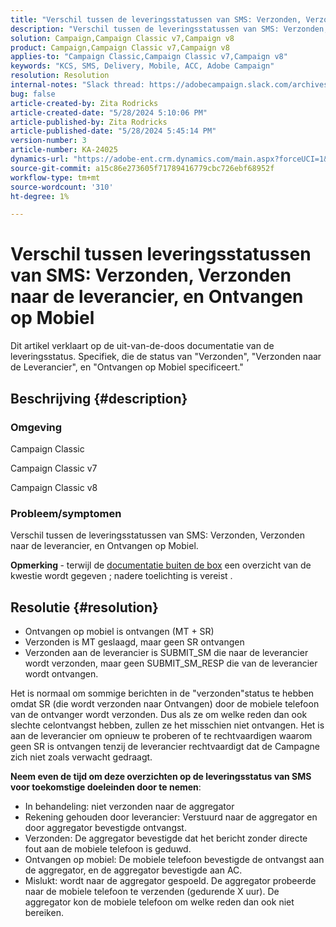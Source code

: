 ```yaml
---
title: "Verschil tussen de leveringsstatussen van SMS: Verzonden, Verzonden naar de leverancier, en Ontvangen op Mobiel"
description: "Verschil tussen de leveringsstatussen van SMS: Verzonden, Verzonden naar de leverancier, en Ontvangen op Mobiel"
solution: Campaign,Campaign Classic v7,Campaign v8
product: Campaign,Campaign Classic v7,Campaign v8
applies-to: "Campaign Classic,Campaign Classic v7,Campaign v8"
keywords: "KCS, SMS, Delivery, Mobile, ACC, Adobe Campaign"
resolution: Resolution
internal-notes: "Slack thread: https://adobecampaign.slack.com/archives/C05C0R93W07/p1711386392282549      Internal Wiki from R&D: https://wiki.corp.adobe.com/pages/viewpage.action?spaceKey=neolane&title=SMS+connector+protocol+and+settings"
bug: false
article-created-by: Zita Rodricks
article-created-date: "5/28/2024 5:10:06 PM"
article-published-by: Zita Rodricks
article-published-date: "5/28/2024 5:45:14 PM"
version-number: 3
article-number: KA-24025
dynamics-url: "https://adobe-ent.crm.dynamics.com/main.aspx?forceUCI=1&pagetype=entityrecord&etn=knowledgearticle&id=fb6d7b1b-151d-ef11-840a-000d3a372703"
source-git-commit: a15c86e273605f71789416779cbc726ebf68952f
workflow-type: tm+mt
source-wordcount: '310'
ht-degree: 1%

---
```


# Verschil tussen leveringsstatussen van SMS: Verzonden, Verzonden naar de leverancier, en Ontvangen op Mobiel


Dit artikel verklaart op de uit-van-de-doos documentatie van de leveringsstatus. Specifiek, die de status van &quot;Verzonden&quot;, &quot;Verzonden naar de Leverancier&quot;, en &quot;Ontvangen op Mobiel specificeert.&quot;





## Beschrijving {#description}


### Omgeving

Campaign Classic

Campaign Classic v7

Campaign Classic v8

### Probleem/symptomen

Verschil tussen de leveringsstatussen van SMS: Verzonden, Verzonden naar de leverancier, en Ontvangen op Mobiel.

<b>Opmerking </b>- terwijl de [documentatie buiten de box](https://experienceleague.adobe.com/en/docs/campaign-classic/using/sending-messages/monitoring-deliveries/delivery-statuses) een overzicht van de kwestie wordt gegeven ; nadere toelichting is vereist .


## Resolutie {#resolution}


- Ontvangen op mobiel is ontvangen (MT + SR)
- Verzonden is MT geslaagd, maar geen SR ontvangen
- Verzonden aan de leverancier is SUBMIT_SM die naar de leverancier wordt verzonden, maar geen SUBMIT_SM_RESP die van de leverancier wordt ontvangen.


Het is normaal om sommige berichten in de &quot;verzonden&quot;status te hebben omdat SR (die wordt verzonden naar Ontvangen) door de mobiele telefoon van de ontvanger wordt verzonden. Dus als ze om welke reden dan ook slechte celontvangst hebben, zullen ze het misschien niet ontvangen. Het is aan de leverancier om opnieuw te proberen of te rechtvaardigen waarom geen SR is ontvangen tenzij de leverancier rechtvaardigt dat de Campagne zich niet zoals verwacht gedraagt.



<b>Neem even de tijd om deze overzichten op de leveringsstatus van SMS voor toekomstige doeleinden door te nemen</b>:

- In behandeling: niet verzonden naar de aggregator
- Rekening gehouden door leverancier: Verstuurd naar de aggregator en door aggregator bevestigde ontvangst.
- Verzonden: De aggregator bevestigde dat het bericht zonder directe fout aan de mobiele telefoon is geduwd.
- Ontvangen op mobiel: De mobiele telefoon bevestigde de ontvangst aan de aggregator, en de aggregator bevestigde aan AC.
- Mislukt: wordt naar de aggregator gespoeld. De aggregator probeerde naar de mobiele telefoon te verzenden (gedurende X uur). De aggregator kon de mobiele telefoon om welke reden dan ook niet bereiken.

